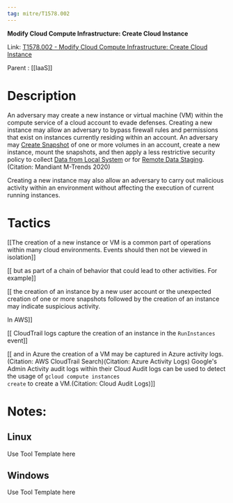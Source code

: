```yaml
---
tag: mitre/T1578.002
---
```


**Modify Cloud Compute Infrastructure: Create Cloud Instance**

Link: [T1578.002 - Modify Cloud Compute Infrastructure: Create Cloud Instance](https://attack.mitre.org/techniques/T1578/002)

Parent : [[IaaS]]


# Description

An adversary may create a new instance or virtual machine (VM) within the compute service of a cloud account to evade defenses. Creating a new instance may allow an adversary to bypass firewall rules and permissions that exist on instances currently residing within an account. An adversary may [Create Snapshot](https://attack.mitre.org/techniques/T1578/001) of one or more volumes in an account, create a new instance, mount the snapshots, and then apply a less restrictive security policy to collect [Data from Local System](https://attack.mitre.org/techniques/T1005) or for [Remote Data Staging](https://attack.mitre.org/techniques/T1074/002).(Citation: Mandiant M-Trends 2020)

Creating a new instance may also allow an adversary to carry out malicious activity within an environment without affecting the execution of current running instances.

# Tactics


[[The creation of a new instance or VM is a common part of operations within many cloud environments. Events should then not be viewed in isolation]]

[[ but as part of a chain of behavior that could lead to other activities. For example]]

[[ the creation of an instance by a new user account or the unexpected creation of one or more snapshots followed by the creation of an instance may indicate suspicious activity.

In AWS]]

[[ CloudTrail logs capture the creation of an instance in the <code>RunInstances</code> event]]

[[ and in Azure the creation of a VM may be captured in Azure activity logs.(Citation: AWS CloudTrail Search)(Citation: Azure Activity Logs) Google's Admin Activity audit logs within their Cloud Audit logs can be used to detect the usage of <code>gcloud compute instances create</code> to create a VM.(Citation: Cloud Audit Logs)]]


# Notes:

## Linux

Use Tool Template here

## Windows

Use Tool Template here